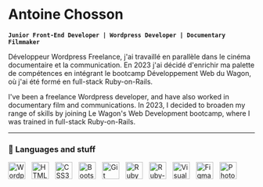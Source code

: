# Antoine Chosson

**`Junior Front-End Developer | Wordpress Developer | Documentary Filmmaker`**

Développeur Wordpress Freelance, j'ai travaillé en parallèle dans le cinéma documentaire et la communication. En 2023 j'ai décidé d'enrichir ma palette de compétences en intégrant le bootcamp Développement Web du Wagon, où j'ai été formé en full-stack Ruby-on-Rails.

I've been a freelance Wordpress developer, and have also worked in documentary film and communications. In 2023, I decided to broaden my range of skills by joining Le Wagon's Web Development bootcamp, where I was trained in full-stack Ruby-on-Rails.

---

### 🧰 Languages and stuff

<img align="left" alt="Wordpress" width="35px" style="padding-right:10px;" src="https://cdn.jsdelivr.net/gh/devicons/devicon/icons/wordpress/wordpress-plain.svg" />
<img align="left" alt="HTML5" width="35px" style="padding-right:10px;" src="https://cdn.jsdelivr.net/gh/devicons/devicon/icons/html5/html5-original.svg" />
<img align="left" alt="CSS3" width="35px" style="padding-right:10px;" src="https://cdn.jsdelivr.net/gh/devicons/devicon/icons/css3/css3-original.svg" />
<img align="left" alt="Bootstrap" width="35px" style="padding-right:10px;" src="https://cdn.jsdelivr.net/gh/devicons/devicon/icons/bootstrap/bootstrap-original.svg" />
<img align="left" alt="Git" width="35px" style="padding-right:10px;" src="https://cdn.jsdelivr.net/gh/devicons/devicon/icons/git/git-original.svg" />
<img align="left" alt="Ruby" width="35px" style="padding-right:10px;" src="https://cdn.jsdelivr.net/gh/devicons/devicon/icons/ruby/ruby-original.svg" />
<img align="left" alt="Ruby-on-Rails" width="35px" style="padding-right:10px;" src="https://cdn.jsdelivr.net/gh/devicons/devicon/icons/rails/rails-plain.svg" />
<img align="left" alt="Visual Studio Code" width="35px" style="padding-right:10px;" src="https://cdn.jsdelivr.net/gh/devicons/devicon/icons/vscode/vscode-original.svg" />
<img align="left" alt="Figma" width="35px" style="padding-right:10px;" src="https://cdn.jsdelivr.net/gh/devicons/devicon/icons/figma/figma-original.svg" />
<img align="left" alt="Photoshop" width="35px" style="padding-right:10px;" src="https://cdn.jsdelivr.net/gh/devicons/devicon/icons/photoshop/photoshop-line.svg" />
